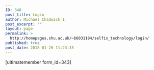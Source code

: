 ```yaml
---
ID: 348
post_title: Login
author: Michael Chadwick 1
post_excerpt: ""
layout: page
permalink: >
  http://homepages.shu.ac.uk/~b6031184/selfix_technology/login/
published: true
post_date: 2018-01-26 11:23:35
---
```

[ultimatemember form_id=343]